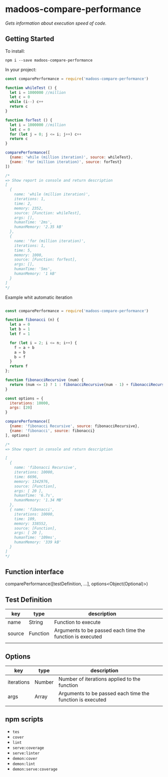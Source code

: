 # madoos-compare-performance

_Gets information about execution speed of code._

## Getting Started

To install:

    npm i --save madoos-compare-performance

In your project:

``` javascript
const comparePerformance = require('madoos-compare-performance')

function whileTest () {
  let i = 1000000 //million
  let c = 0
  while (i--) c++
  return c
}

function forTest () {
  let i = 1000000 //million
  let c = 0
  for (let j = 0; j <= i; j++) c++
  return c
}

comparePerformance([
  {name: 'while (million iteration)', source: whileTest},
  {name: 'for (million iteration)', source: forTest}
])

/*
=> Show report in console and return description
[
  {
    name: 'while (million iteration)',
    iterations: 1,
    time: 2,
    memory: 2352,
    source: [Function: whileTest],
    args: [],
    humanTime: '2ms',
    humanMemory: '2.35 kB'
  },
  {
    name: 'for (million iteration)',
    iterations: 1,
    time: 5,
    memory: 1000,
    source: [Function: forTest],
    args: [],
    humanTime: '5ms',
    humanMemory: '1 kB'
  }
]
*/

```
Example whit automatic iteration

```javascript

const comparePerformance = require('madoos-compare-performance')

function fibonacci (n) {
  let a = 0
  let b = 1
  let f = 1

  for (let i = 2; i <= n; i++) {
    f = a + b
    a = b
    b = f
  }
  return f
};

function fibonacciRecursive (num) {
  return (num <= 1) ? 1 : fibonacciRecursive(num - 1) + fibonacciRecursive(num - 2)
}

const options = {
  iterations: 10000,
  args: [20]
}

comparePerformance([
  {name: 'fibonacci Recursive', source: fibonacciRecursive},
  {name: 'fibonacci', source: fibonacci}
], options)

/*
=> Show report in console and return description

[
  {
    name: 'fibonacci Recursive',
    iterations: 10000,
    time: 6696,
    memory: 1342976,
    source: [Function],
    args: [ 20 ],
    humanTime: '6.7s',
    humanMemory: '1.34 MB'
  },
  { name: 'fibonacci',
    iterations: 10000,
    time: 109,
    memory: 338552,
    source: [Function],
    args: [ 20 ],
    humanTime: '109ms',
    humanMemory: '339 kB'
  }
]
*/

```

## Function interface

  comparePerformance([testDefinition<Object>, ...], options<Object(Optional)>)

## Test Definition

| key    | type     | description                                               |   |   |
|--------|----------|-----------------------------------------------------------|---|---|
| name   | String   | Function to execute                                       |   |   |
| source | Function | Arguments to be passed each time the function is executed |   |   |
|        |          |                                                           |   |   |


## Options

| key       | type   | description                                               |   |   |
|-----------|--------|-----------------------------------------------------------|---|---|
| iterations | Number | Number of iterations applied to the function                      |   |   |
| args      | Array  | Arguments to be passed each time the function is executed |   |   |
|           |        |                                                           |   |   |

## npm scripts

  * `tes`
  * `cover`
  * `lint`
  * `serve:coverage`
  * `serve:linter`
  * `demon:cover`
  * `demon:lint`
  * `demon:serve:coverage`
